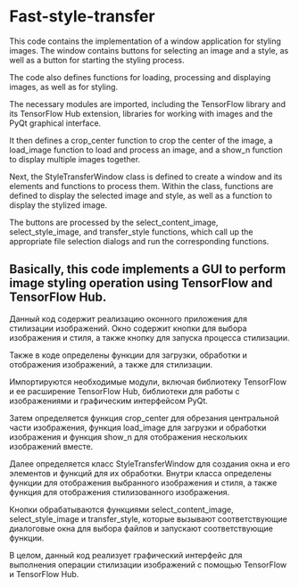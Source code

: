 # Fast-style-transfer
This code contains the implementation of a window application for styling images.
The window contains buttons for selecting an image and a style, as well as a button for starting the styling process.

The code also defines functions for loading, processing and displaying images, as well as for styling.

The necessary modules are imported, including the TensorFlow library and its TensorFlow Hub extension, libraries for working with images and the PyQt graphical interface.

It then defines a crop_center function to crop the center of the image, a load_image function to load and process an image, and a show_n function to display multiple images together.

Next, the StyleTransferWindow class is defined to create a window and its elements and functions to process them. Within the class, functions are defined to display the selected image and style, as well as a function to display the stylized image.

The buttons are processed by the select_content_image, select_style_image, and transfer_style functions, which call up the appropriate file selection dialogs and run the corresponding functions.

Basically, this code implements a GUI to perform image styling operation using TensorFlow and TensorFlow Hub.
---------------------------------------------------------------------------------------------------------------------
Данный код содержит реализацию оконного приложения для стилизации изображений.
Окно содержит кнопки для выбора изображения и стиля, а также кнопку для запуска процесса стилизации.

Также в коде определены функции для загрузки, обработки и отображения изображений, а также для стилизации.

Импортируются необходимые модули, включая библиотеку TensorFlow и ее расширение TensorFlow Hub, библиотеки для работы с изображениями и графическим интерфейсом PyQt.

Затем определяется функция crop_center для обрезания центральной части изображения, функция load_image для загрузки и обработки изображения и функция show_n для отображения нескольких изображений вместе.

Далее определяется класс StyleTransferWindow для создания окна и его элементов и функций для их обработки. Внутри класса определены функции для отображения выбранного изображения и стиля, а также функция для отображения стилизованного изображения.

Кнопки обрабатываются функциями select_content_image, select_style_image и transfer_style, которые вызывают соответствующие диалоговые окна для выбора файлов и запускают соответствующие функции.

В целом, данный код реализует графический интерфейс для выполнения операции стилизации изображений с помощью TensorFlow и TensorFlow Hub.
